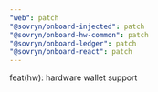 ```yaml
---
"web": patch
"@sovryn/onboard-injected": patch
"@sovryn/onboard-hw-common": patch
"@sovryn/onboard-ledger": patch
"@sovryn/onboard-react": patch
---
```


feat(hw): hardware wallet support

